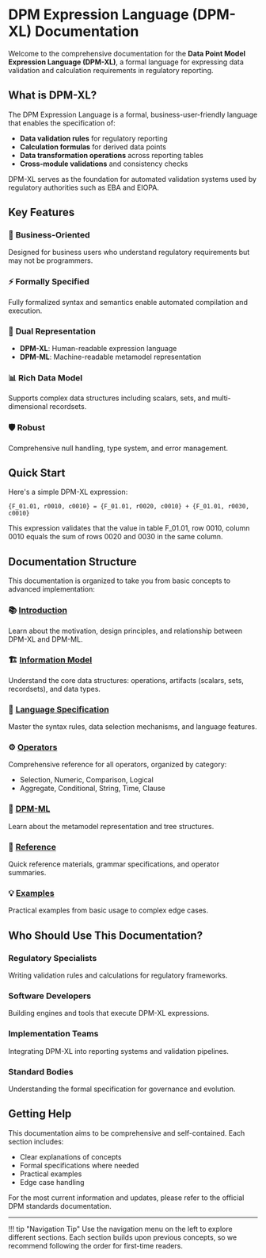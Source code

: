 # DPM Expression Language (DPM-XL) Documentation

Welcome to the comprehensive documentation for the **Data Point Model Expression Language (DPM-XL)**, a formal language for expressing data validation and calculation requirements in regulatory reporting.

## What is DPM-XL?

The DPM Expression Language is a formal, business-user-friendly language that enables the specification of:

- **Data validation rules** for regulatory reporting
- **Calculation formulas** for derived data points
- **Data transformation operations** across reporting tables
- **Cross-module validations** and consistency checks

DPM-XL serves as the foundation for automated validation systems used by regulatory authorities such as EBA and EIOPA.

## Key Features

### 🎯 **Business-Oriented**
Designed for business users who understand regulatory requirements but may not be programmers.

### ⚡ **Formally Specified**
Fully formalized syntax and semantics enable automated compilation and execution.

### 🔄 **Dual Representation**
- **DPM-XL**: Human-readable expression language
- **DPM-ML**: Machine-readable metamodel representation

### 📊 **Rich Data Model**
Supports complex data structures including scalars, sets, and multi-dimensional recordsets.

### 🛡️ **Robust**
Comprehensive null handling, type system, and error management.

## Quick Start

Here's a simple DPM-XL expression:

```dpm-xl
{F_01.01, r0010, c0010} = {F_01.01, r0020, c0010} + {F_01.01, r0030, c0010}
```

This expression validates that the value in table F_01.01, row 0010, column 0010 equals the sum of rows 0020 and 0030 in the same column.

## Documentation Structure

This documentation is organized to take you from basic concepts to advanced implementation:

### 📚 [Introduction](introduction/)
Learn about the motivation, design principles, and relationship between DPM-XL and DPM-ML.

### 🏗️ [Information Model](information-model/)
Understand the core data structures: operations, artifacts (scalars, sets, recordsets), and data types.

### 📝 [Language Specification](language-specification/)
Master the syntax rules, data selection mechanisms, and language features.

### ⚙️ [Operators](operators/)
Comprehensive reference for all operators, organized by category:
- Selection, Numeric, Comparison, Logical
- Aggregate, Conditional, String, Time, Clause

### 🔧 [DPM-ML](dpm-ml/)
Learn about the metamodel representation and tree structures.

### 📖 [Reference](reference/)
Quick reference materials, grammar specifications, and operator summaries.

### 💡 [Examples](examples/)
Practical examples from basic usage to complex edge cases.

## Who Should Use This Documentation?

### **Regulatory Specialists**
Writing validation rules and calculations for regulatory frameworks.

### **Software Developers**
Building engines and tools that execute DPM-XL expressions.

### **Implementation Teams**
Integrating DPM-XL into reporting systems and validation pipelines.

### **Standard Bodies**
Understanding the formal specification for governance and evolution.

## Getting Help

This documentation aims to be comprehensive and self-contained. Each section includes:

- Clear explanations of concepts
- Formal specifications where needed
- Practical examples
- Edge case handling

For the most current information and updates, please refer to the official DPM standards documentation.

---

!!! tip "Navigation Tip"
    Use the navigation menu on the left to explore different sections. Each section builds upon previous concepts, so we recommend following the order for first-time readers.